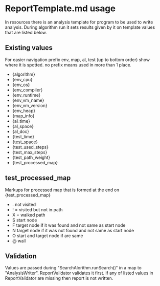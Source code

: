 # ReportTemplate.md usage
In resources there is an analysis template for program to be used to write analysis.
During algorithm run it sets results given by it on template values that are listed below.
## Existing values
For easier navigation prefix env, map, al, test (up to bottom order) show where it is spotted. no prefix means used in more than 1 place.

* {algorithm}
* {env_cpu}
* {env_os}
* {env_compiler}
* {env_runtime}
* {env_vm_name}
* {env_vm_version}
* {env_heap}
* {map_info}
* {al_time}
* {al_space}
* {al_doc}
* {test_time}
* {test_space}
* {test_used_steps}
* {test_max_steps}
* {test_path_weight}
* {test_processed_map}

## test_processed_map
Markups for processed map that is formed at the end on {test_processed_map}

* . not visited
* ! = visited but not in path
* X = walked path
* S start node
* F target node if it was found and not same as start node
* N target node if it was not found and not same as start node
* O start and target node if are same
* @ wall

## Validation
Values are passed during "SearchAlorithm.runSearch()"  in a map to "AnalysisWriter". ReportValidator validates it first. If any of listed values in ReportValidator are missing then report is not written.
